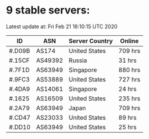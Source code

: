 # 9 stable servers:

Latest update at: Fri Feb 21 16:10:15 UTC 2020

| ID | ASN | Server Country | Online |
| -- | --- | -------------- | ------ |
| #.D09B | AS174 | United States | 709 hrs |
| #.15CF | AS49392 | Russia | 31 hrs |
| #.7F1D | AS63949 | Singapore | 880 hrs |
| #.9FC3 | AS53889 | United States | 727 hrs |
| #.4DA9 | AS14061 | Singapore | 24 hrs |
| #.1625 | AS16509 | United States | 235 hrs |
| #.2A79 | AS63949 | Japan | 709 hrs |
| #.CD47 | AS23033 | United States | 89 hrs |
| #.DD10 | AS63949 | United States | 25 hrs |

